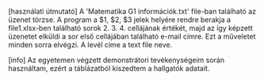 [használati útmutató]
A 'Matematika G1 információk.txt' file-ban található az 
üzenet törzse. A program a $1, $2, $3 jelek helyére rendre berakja
a file1.xlsx-ben található sorok 2. 3. 4. cellájának értékét, majd
az így képzett üzenetet elküldi a sor első cellájában található 
e-mail címre. Ezt a műveletet minden sorra elvégzi.
A levél címe a text file neve.

[info]
Az egyetemen végzett demonstrátori tevékenységeim során
használtam, ezért a táblázatból kiszedtem a hallgatók adatait.
